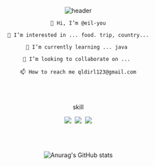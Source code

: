 <div align="center">
  
  ![header](https://capsule-render.vercel.app/api?type=Waving&color=d9ead3&text=HELLO)
  
    👋 Hi, I’m @eil-you
  
    👀 I’m interested in ... food. trip, country...
  
    🌱 I’m currently learning ... java 
  
    💞️ I’m looking to collaborate on ... 
  
    📫 How to reach me qldirl123@gmail.com
  
    
  <br/><br/>
  
  skill
  
  <img src="https://img.shields.io/badge/java-blue?style=flat"/>&nbsp;
  <img src="https://img.shields.io/badge/Spring Boot-white?style=flat&logo=Spring Boot&logoColor=6DB33F"/>&nbsp;
  <img src="https://img.shields.io/badge/MySQL-73C3D5?style=flat&logo=MySQL&logoColor=4479A1"/>
  
  <br/><br/>
  
  
  
  ![Anurag's GitHub stats](https://github-readme-stats.vercel.app/api?username=eil-you&show_icons=true&theme=radical)

</div>



<!---
eil-you/eil-you is a ✨ special ✨ repository because its `README.md` (this file) appears on your GitHub profile.
You can click the Preview link to take a look at your changes.
--->


